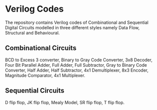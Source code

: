 # Verilog Codes

The repository contains Verilog codes of Combinational and Sequential Digital Circuits modelled in three different styles namely Data Flow, Structural and Behavioural. 

## Combinational Circuits
BCD to Excess 3 converter, Binary to Gray Code Converter, 3x8 Decoder, Four Bit Parallel Adder, Full Adder, Full Subtractor, Gray to Binary Code Converter, Half Adder, Half Subtractor, 4x1 Demultiplexer, 8x3 Encoder, Magnitude Comparator, 4x1 Multiplexer. 

## Sequential Circuits
D flip flop, JK flip flop, Mealy Model, SR flip flop, T flip flop.



